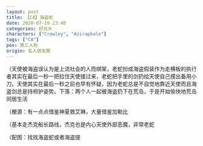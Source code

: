 ```yaml
---
layout: post
title: 【CA】海盗蛇
date: 2020-07-19 23:40
categories: 好兆头
characters: ["Crowley", "Aziraphale"]
tags: ["CA"]
pov: 第三人称
origin: 名人朋友圈
---
```


（天使被海盗误认为是上流社会的人而绑架，老蛇扮成海盗假装作为走横板的执行者其实在最后一秒一把拉住天使搂过来，老蛇把手里的剑扔给天使自己摸出备用小刀。天使其实在最后一秒之前也早有怀疑，因为老蛇总是不自觉地靠近天使而且海盗剑总是持袒护姿势。下落：两个人一起被海盗扔下在荒岛，于是开始愉快地荒岛同居生活

（梗源：有一点点借鉴神夏救艾琳，大量借鉴加勒比

（基本走杰克船长路线，杰克也是内心天使外部恶魔，非常老蛇

（配图：找找海盗蛇或者海盗提

